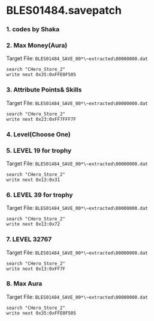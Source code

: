 # BLES01484.savepatch

### 1. codes by Shaka
### 2. Max Money(Aura)

Target File: `BLES01484_SAVE_00*\~extracted\00000000.dat`

```
search "CHero_Store_2"
write next 0x35:0xFFE0F505
```

### 3. Attribute Points& Skills

Target File: `BLES01484_SAVE_00*\~extracted\00000000.dat`

```
search "CHero_Store_2"
write next 0x23:0xFF7FFF7F
```

### 4. Level(Choose One)
### 5. LEVEL 19 for trophy

Target File: `BLES01484_SAVE_00*\~extracted\00000000.dat`

```
search "CHero_Store_2"
write next 0x13:0x31
```

### 6. LEVEL 39 for trophy

Target File: `BLES01484_SAVE_00*\~extracted\00000000.dat`

```
search "CHero_Store_2"
write next 0x13:0x72
```

### 7. LEVEL 32767

Target File: `BLES01484_SAVE_00*\~extracted\00000000.dat`

```
search "CHero_Store_2"
write next 0x13:0xFF7F
```

### 8. Max Aura

Target File: `BLES01484_SAVE_00*\~extracted\00000000.dat`

```
search "CHero_Store_2"
write next 0x35:0xFFE0F505
```

